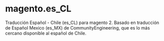 # magento.es_CL
Traducción Español - Chile (es_CL) para magento 2. Basado en traducción de Español Mexico (es_MX) de CommunityEngineering, que es lo más cercano disponible al español de Chile.

